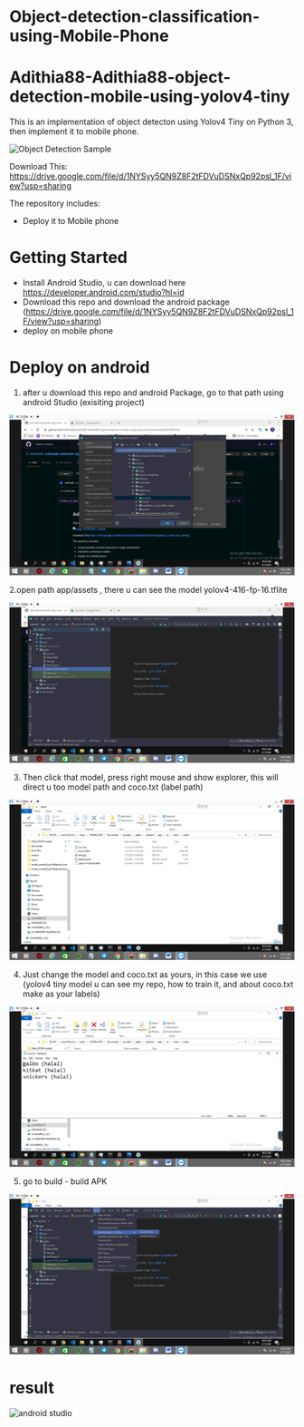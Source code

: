 # Object-detection-classification-using-Mobile-Phone

# Adithia88-Adithia88-object-detection-mobile-using-yolov4-tiny

This is an implementation of object detecton using Yolov4 Tiny on Python 3, then implement it to mobile phone.

![Object Detection Sample](assets/6.png)

Download This: https://drive.google.com/file/d/1NYSyy5QN9Z8F2tFDVuDSNxQp92psl_1F/view?usp=sharing

The repository includes:
* Deploy it to Mobile phone 


# Getting Started
* Install Android Studio, u can download here https://developer.android.com/studio?hl=id
* Download this repo and download the android package (https://drive.google.com/file/d/1NYSyy5QN9Z8F2tFDVuDSNxQp92psl_1F/view?usp=sharing)
* deploy on mobile phone


# Deploy on android

1. after u download this repo and android Package, go to that path using android Studio (exisiting project)

![extract data ](assets/1.png) 

2.open path app/assets , there u can see the model yolov4-416-fp-16.tflite 

![android studio ](assets/2.png)

3. Then click that model, press right mouse and show explorer, this will direct u too model path and coco.txt (label path)

![android studio ](assets/3.png)

4. Just change the model and coco.txt as yours, in this case we use (yolov4 tiny model u can see my repo, how to train it, and about coco.txt make as your labels)

![android studio ](assets/4.png)

5. go to build - build APK

![android studio ](assets/5.png)

# result 

![android studio ](assets/6.png)
